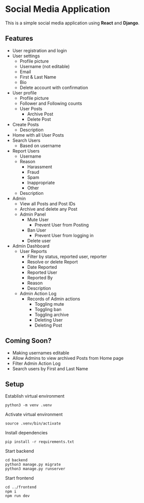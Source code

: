 # Social Media Application

This is a simple social media application using **React** and **Django**.

## Features

- User registration and login
- User settings
  - Profile picture
  - Username (not editable)
  - Email
  - First & Last Name
  - Bio
  - Delete account with confirmation
- User profile
  - Profile picture
  - Follower and Following counts
  - User Posts
    - Archive Post
    - Delete Post
- Create Posts
  - Description
- Home with all User Posts
- Search Users
  - Based on username
- Report Users
  - Username
  - Reason
    - Harassment
    - Fraud
    - Spam
    - Inappropriate
    - Other
  - Description
- Admin
  - View all Posts and Post IDs
  - Archive and delete any Post
  - Admin Panel
    - Mute User
      - Prevent User from Posting
    - Ban User
      - Prevent User from logging in
    - Delete user
- Admin Dashboard
  - User Reports
    - Filter by status, reported user, reporter
    - Resolve or delete Report
    - Date Reported
    - Reported User
    - Reported By
    - Reason
    - Description
  - Admin Action Log
    - Records of Admin actions
      - Toggling mute
      - Toggling ban
      - Toggling archive
      - Deleting User
      - Deleting Post

## Coming Soon?

- Making usernames editable
- Allow Admins to view archived Posts from Home page
- Filter Admin Action Log
- Search users by First and Last Name

## Setup

Establish virtual environment

    python3 -m venv .venv

Activate virtual environment

    source .venv/bin/activate

Install dependencies

    pip install -r requirements.txt

Start backend

    cd backend
    python3 manage.py migrate
    python3 manage.py runserver

Start frontend

    cd ../frontend
    npm i
    npm run dev
